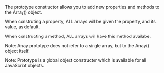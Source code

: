 The prototype constructor allows you to add new properties and methods to the Array() object.

When construting a property, ALL arrays will be given the property, and its value, as default.

When constructing a method, ALL arrays will have this method availabe.

Note: Array prototype does not refer to a single array, but to the Array() object itself.

Note: Prototype is a global object constructor which is available for all JavaScript objects.
